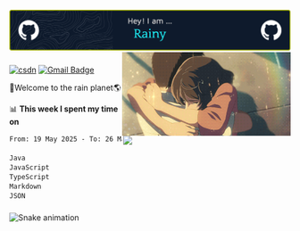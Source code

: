 ![](pic/github-header-image.png)
<img  align='right' height="150" src="https://github.com/LikeRainDay/LikeRainDay/blob/master/pic/img_rain_1.gif?raw=true">



###

[![csdn](https://img.shields.io/badge/-csdn-c14438?style=flat-square&logo=c&logoColor=white)](https://blog.csdn.net/qq_15807167)
[![Gmail Badge](https://img.shields.io/badge/-gmail-c14438?style=flat-square&logo=Gmail&logoColor=white&link=mailto:houshuai0816@gmail.com)](mailto:houshuai0816@gmail.com)

🚀Welcome to the rain planet🌎



📊 **This week I spent my time on**

<img align='right'   width="300" src="https://github-readme-stats.vercel.app/api?username=LikeRainDay&show_icons=true&title_color=fff&icon_color=79ff97&text_color=9f9f9f&bg_color=151515&count_private=true">

<!--START_SECTION:waka-->

```txt
From: 19 May 2025 - To: 26 May 2025

Java                               11 hrs 23 mins  ███████████▓░░░░░░░░░░░░░   46.68 %
JavaScript                         2 hrs 26 mins   ██▓░░░░░░░░░░░░░░░░░░░░░░   10.04 %
TypeScript                         2 hrs 2 mins    ██░░░░░░░░░░░░░░░░░░░░░░░   08.35 %
Markdown                           1 hr 49 mins    ██░░░░░░░░░░░░░░░░░░░░░░░   07.51 %
JSON                               1 hr 23 mins    █▒░░░░░░░░░░░░░░░░░░░░░░░   05.68 %
```

<!--END_SECTION:waka-->


###

<img src="https://raw.githubusercontent.com/LikeRainyDay/LikeRainyDay/output/snake.svg" alt="Snake animation" />
